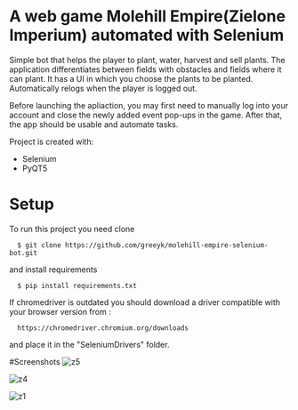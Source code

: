 # A web game Molehill Empire(Zielone Imperium) automated with Selenium

Simple bot that helps the player to plant, water, harvest and sell plants. The application differentiates between fields with obstacles and fields where it can plant.   It has a UI in which you choose the plants to be planted. Automatically relogs when the player is logged out.

Before launching the apliaction, you may first need to manually log into your account and close the newly added event pop-ups in the game. After that, the app should be usable and automate tasks.

Project is created with:
* Selenium
* PyQT5

# Setup
To run this project you need clone
```
  $ git clone https://github.com/greeyk/molehill-empire-selenium-bot.git
```
and install requirements
```
  $ pip install requirements.txt
```

If chromedriver is outdated you should download a driver compatible with your browser version from :
```
  https://chromedriver.chromium.org/downloads 
```
and place it in the "SeleniumDrivers" folder.

#Screenshots
![z5](https://user-images.githubusercontent.com/96060616/190684769-0c00e633-6767-48de-8659-9c5ad2ed94f3.PNG)

![z4](https://user-images.githubusercontent.com/96060616/190686518-abcb7a28-a6b8-40cc-a150-8bed9d38422a.PNG)

![z1](https://user-images.githubusercontent.com/96060616/190686616-645e0728-1c47-4742-bcb3-ea32a1c1dd0d.PNG)

